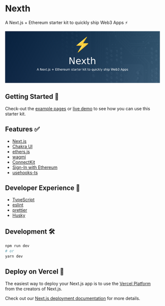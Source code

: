 # Nexth

A Next.js + Ethereum starter kit to quickly ship Web3 Apps ⚡

![Nexth Readme Image](./readme.png)

## Getting Started 👀

Check-out the [example pages](./src/pages/examples/) or [live demo](https://nexth.vercel.app/) to see how you can use this starter kit.

## Features ✅

- [Next.js](https://nextjs.org/docs)
- [Chakra UI](https://chakra-ui.com/)
- [ethers.js](https://docs.ethers.org/)
- [wagmi](https://wagmi.sh/)
- [ConnectKit](https://docs.family.co/connectkit/)
- [Sign-In with Ethereum](https://www.login.xyz/)
- [usehooks-ts](https://usehooks-ts.com/)

## Developer Experience 🧰

- [TypeScript](https://www.typescriptlang.org/)
- [eslint](https://eslint.org/)
- [prettier](https://prettier.io/)
- [Husky](https://typicode.github.io/husky/)

## Development 🛠️

```bash
npm run dev
# or
yarn dev
```

## Deploy on Vercel 🚢

The easiest way to deploy your Next.js app is to use the [Vercel Platform](https://vercel.com/new?utm_medium=nexth&filter=next.js&utm_source=nexth&utm_campaign=nexth-readme) from the creators of Next.js.

Check out our [Next.js deployment documentation](https://nextjs.org/docs/deployment) for more details.
